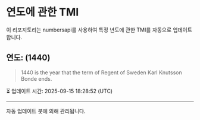 
# 연도에 관한 TMI

이 리포지토리는 numbersapi를 사용하여 특정 년도에 관한 TMI를 자동으로 업데이트합니다.

## 연도: (1440)
> 1440 is the year that the term of Regent of Sweden Karl Knutsson Bonde ends.

⏳ 업데이트 시간: 2025-09-15 18:28:52 (UTC)

---
자동 업데이트 봇에 의해 관리됩니다.
